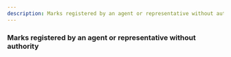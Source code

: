 ```yaml
---
description: Marks registered by an agent or representative without authority
---
```


### Marks registered by an agent or representative without authority

